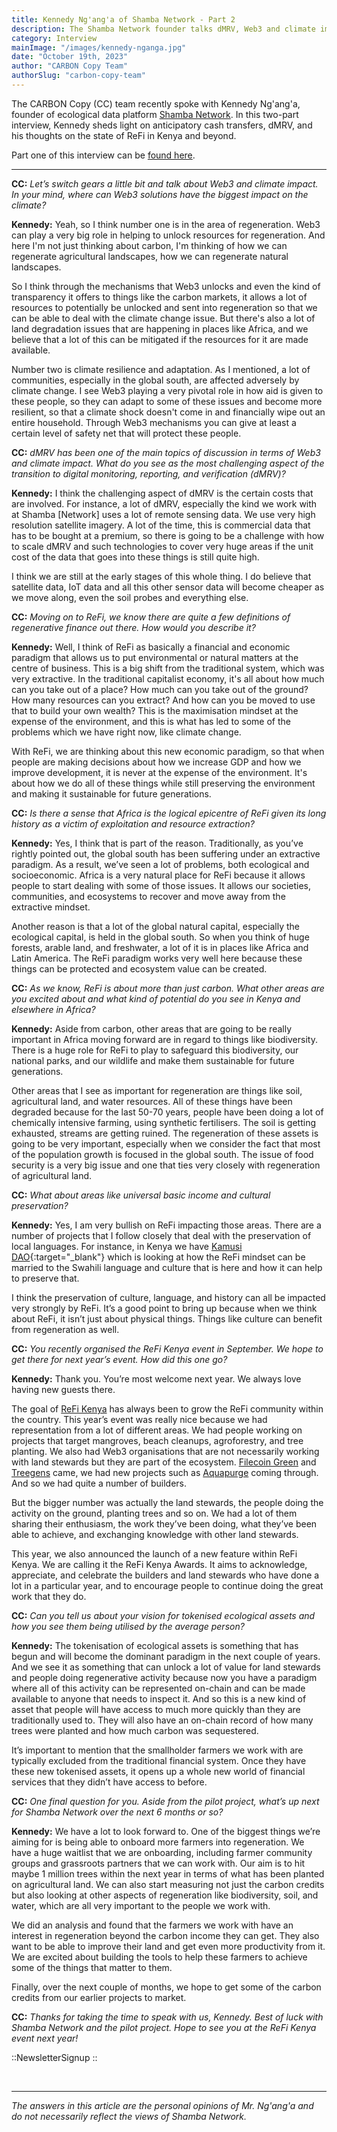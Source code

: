 ```yaml
---
title: Kennedy Ng'ang'a of Shamba Network - Part 2
description: The Shamba Network founder talks dMRV, Web3 and climate impact, ReFi, and the ReFi Kenya event.
category: Interview
mainImage: "/images/kennedy-nganga.jpg"
date: "October 19th, 2023"
author: "CARBON Copy Team"
authorSlug: "carbon-copy-team"
---
```


The CARBON Copy (CC) team recently spoke with Kennedy Ng'ang'a, founder of ecological data platform [Shamba Network](/project/shamba-network/). In this two-part interview, Kennedy sheds light on anticipatory cash transfers, dMRV, and his thoughts on the state of ReFi in Kenya and beyond.

Part one of this interview can be [found here](/features/interview-kennedy-nganga-shamba-network-part-one/).

<hr class="lede center-square">

**CC:** *Let’s switch gears a little bit and talk about Web3 and climate impact. In your mind, where can Web3 solutions have the biggest impact on the climate?*

**Kennedy:** Yeah, so I think number one is in the area of regeneration. Web3 can play a very big role in helping to unlock resources for regeneration. And here I'm not just thinking about carbon, I'm thinking of how we can regenerate agricultural landscapes, how we can regenerate natural landscapes.

So I think through the mechanisms that Web3 unlocks and even the kind of transparency it offers to things like the carbon markets, it allows a lot of resources to potentially be unlocked and sent into regeneration so that we can be able to deal with the climate change issue. But there's also a lot of land degradation issues that are happening in places like Africa, and we believe that a lot of this can be mitigated if the resources for it are made available.

Number two is climate resilience and adaptation. As I mentioned, a lot of communities, especially in the global south, are affected adversely by climate change. I see Web3 playing a very pivotal role in how aid is given to these people, so they can adapt to some of these issues and become more resilient, so that a climate shock doesn't come in and financially wipe out an entire household. Through Web3 mechanisms you can give at least a certain level of safety net that will protect these people.

**CC:** *dMRV has been one of the main topics of discussion in terms of Web3 and climate impact. What do you see as the most challenging aspect of the transition to digital monitoring, reporting, and verification (dMRV)?*

**Kennedy:** I think the challenging aspect of dMRV is the certain costs that are involved. For instance, a lot of dMRV, especially the kind we work with at Shamba [Network] uses a lot of remote sensing data. We use very high resolution satellite imagery. A lot of the time, this is commercial data that has to be bought at a premium, so there is going to be a challenge with how to scale dMRV and such technologies to cover very huge areas if the unit cost of the data that goes into these things is still quite high.

I think we are still at the early stages of this whole thing. I do believe that satellite data, IoT data and all this other sensor data will become cheaper as we move along, even the soil probes and everything else.

**CC:** *Moving on to ReFi, we know there are quite a few definitions of regenerative finance out there. How would you describe it?*

**Kennedy:** Well, I think of ReFi as basically a financial and economic paradigm that allows us to put environmental or natural matters at the centre of business. This is a big shift from the traditional system, which was very extractive. In the traditional capitalist economy, it's all about how much can you take out of a place? How much can you take out of the ground? How many resources can you extract? And how can you be moved to use that to build your own wealth? This is the maximisation mindset at the expense of the environment, and this is what has led to some of the problems which we have right now, like climate change.

With ReFi, we are thinking about this new economic paradigm, so that when people are making decisions about how we increase GDP and how we improve development, it is never at the expense of the environment. It's about how we do all of these things while still preserving the environment and making it sustainable for future generations.

**CC:** *Is there a sense that Africa is the logical epicentre of ReFi given its long history as a victim of exploitation and resource extraction?*

**Kennedy:** Yes, I think that is part of the reason. Traditionally, as you’ve rightly pointed out, the global south has been suffering under an extractive paradigm. As a result, we’ve seen a lot of problems, both ecological and socioeconomic. Africa is a very natural place for ReFi because it allows people to start dealing with some of those issues. It allows our societies, communities, and ecosystems to recover and move away from the extractive mindset.

Another reason is that a lot of the global natural capital, especially the ecological capital, is held in the global south. So when you think of huge forests, arable land, and freshwater, a lot of it is in places like Africa and Latin America. The ReFi paradigm works very well here because these things can be protected and ecosystem value can be created.

**CC:** *As we know, ReFi is about more than just carbon. What other areas are you excited about and what kind of potential do you see in Kenya and elsewhere in Africa?*

**Kennedy:** Aside from carbon, other areas that are going to be really important in Africa moving forward are in regard to things like biodiversity. There is a huge role for ReFi to play to safeguard this biodiversity, our national parks, and our wildlife and make them sustainable for future generations.

Other areas that I see as important for regeneration are things like soil, agricultural land, and water resources. All of these things have been degraded because for the last 50-70 years, people have been doing a lot of chemically intensive farming, using synthetic fertilisers. The soil is getting exhausted, streams are getting ruined. The regeneration of these assets is going to be very important, especially when we consider the fact that most of the population growth is focused in the global south. The issue of food security is a very big issue and one that ties very closely with regeneration of agricultural land.

**CC:** *What about areas like universal basic income and cultural preservation?*

**Kennedy:** Yes, I am very bullish on ReFi impacting those areas. There are a number of projects that I follow closely that deal with the preservation of local languages. For instance, in Kenya we have [Kamusi DAO](https://bitcoinke.io/2023/03/introducing-kamusi-dao-project/){:target="_blank"} which is looking at how the ReFi mindset can be married to the Swahili language and culture that is here and how it can help to preserve that.

I think the preservation of culture, language, and history can all be impacted very strongly by ReFi. It’s a good point to bring up because when we think about ReFi, it isn’t just about physical things. Things like culture can benefit from regeneration as well.

**CC:** *You recently organised the ReFi Kenya event in September. We hope to get there for next year’s event. How did this one go?*

**Kennedy:** Thank you. You’re most welcome next year. We always love having new guests there.

The goal of [ReFi Kenya](/project/refi-kenya/) has always been to grow the ReFi community within the country. This year’s event was really nice because we had representation from a lot of different areas. We had people working on projects that target mangroves, beach cleanups, agroforestry, and tree planting. We also had Web3 organisations that are not necessarily working with land stewards but they are part of the ecosystem. [Filecoin Green](/project/filecoin-green/) and [Treegens](/project/treegens/) came, we had new projects such as [Aquapurge](/project/aquapurge-project/) coming through. And so we had quite a number of builders.

But the bigger number was actually the land stewards, the people doing the activity on the ground, planting trees and so on. We had a lot of them sharing their enthusiasm, the work they’ve been doing, what they’ve been able to achieve, and exchanging knowledge with other land stewards.

This year, we also announced the launch of a new feature within ReFi Kenya. We are calling it the ReFi Kenya Awards. It aims to acknowledge, appreciate, and celebrate the builders and land stewards who have done a lot in a particular year, and to encourage people to continue doing the great work that they do.

**CC:** *Can you tell us about your vision for tokenised ecological assets and how you see them being utilised by the average person?*

**Kennedy:** The tokenisation of ecological assets is something that has begun and will become the dominant paradigm in the next couple of years. And we see it as something that can unlock a lot of value for land stewards and people doing regenerative activity because now you have a paradigm where all of this activity can be represented on-chain and can be made available to anyone that needs to inspect it. And so this is a new kind of asset that people will have access to much more quickly than they are traditionally used to. They will also have an on-chain record of how many trees were planted and how much carbon was sequestered. 

It’s important to mention that the smallholder farmers we work with are typically excluded from the traditional financial system. Once they have these new tokenised assets, it opens up a whole new world of financial services that they didn’t have access to before.

**CC:** *One final question for you. Aside from the pilot project, what’s up next for Shamba Network over the next 6 months or so?*

**Kennedy:** We have a lot to look forward to. One of the biggest things we’re aiming for is being able to onboard more farmers into regeneration. We have a huge waitlist that we are onboarding, including farmer community groups and grassroots partners that we can work with. Our aim is to hit maybe 1 million trees within the next year in terms of what has been planted on agricultural land. We can also start measuring not just the carbon credits but also looking at other aspects of regeneration like biodiversity, soil, and water, which are all very important to the people we work with.

We did an analysis and found that the farmers we work with have an interest in regeneration beyond the carbon income they can get. They also want to be able to improve their land and get even more productivity from it. We are excited about building the tools to help these farmers to achieve some of the things that matter to them.

Finally, over the next couple of months, we hope to get some of the carbon credits from our earlier projects to market.

**CC:** *Thanks for taking the time to speak with us, Kennedy. Best of luck with Shamba Network and the pilot project. Hope to see you at the ReFi Kenya event next year!*

::NewsletterSignup
::

<br>

---

*The answers in this article are the personal opinions of Mr. Ng'ang'a and do not necessarily reflect the views of Shamba Network.*
